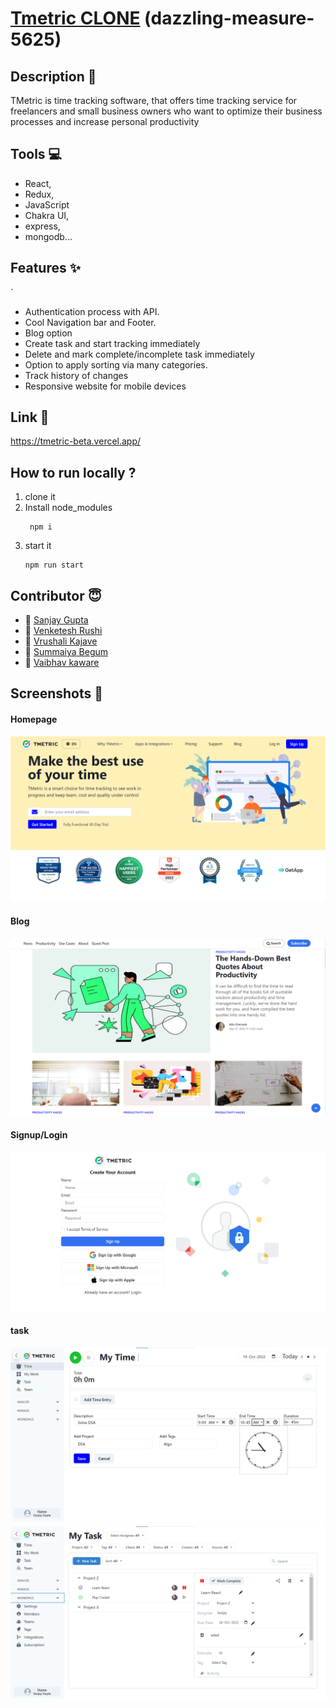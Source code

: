
#  [Tmetric CLONE](https://tmetric-beta.vercel.app/) (dazzling-measure-5625)
 
 ## Description  📃
  TMetric is time tracking software, that offers time tracking service for freelancers and small business owners who want to optimize their business processes and increase personal productivity
   
 ## Tools 💻
- React,
- Redux,
- JavaScript
- Chakra UI,
- express,
- mongodb...

## Features ✨
`
- Authentication process with API.
- Cool Navigation bar and Footer.
- Blog option
- Create task and start tracking immediately
- Delete and mark complete/incomplete task immediately
- Option to apply sorting via many categories.
- Track history of changes
- Responsive website for mobile devices

## Link  🔗
https://tmetric-beta.vercel.app/

## How to run locally ?
 1. clone it
 2. Install node_modules
     ```
      npm i
     ```
 3. start it
     ```
     npm run start
     ```

## Contributor  😇

- 👤 [Sanjay Gupta](https://github.com/IamSanjayGupta)
- 👤 [Venketesh Rushi](https://github.com/VenketeshRushi)
- 👤 [Vrushali Kajave](https://github.com/vrushalikajave)
- 👤 [Summaiya Begum](https://github.com/Summaiya-Begum)
- 👤 [Vaibhav kaware](https://github.com/vkaware)

## Screenshots  📸


#### Homepage

<img src="https://raw.githubusercontent.com/IamSanjayGupta/IamSanjayGupta.github.io/main/src/assets/tmetric/1.png" alt="homepage" />


#### Blog

<img src="https://raw.githubusercontent.com/IamSanjayGupta/IamSanjayGupta.github.io/main/src/assets/tmetric/2.png" alt="blogs" />


#### Signup/Login

<img src="https://raw.githubusercontent.com/IamSanjayGupta/IamSanjayGupta.github.io/main/src/assets/tmetric/3.png" alt="signup" />


#### task 

<img src="https://raw.githubusercontent.com/IamSanjayGupta/IamSanjayGupta.github.io/main/src/assets/tmetric/4.png" alt="task1" />

<img src="https://raw.githubusercontent.com/IamSanjayGupta/IamSanjayGupta.github.io/main/src/assets/tmetric/5.png" alt="task2" />




